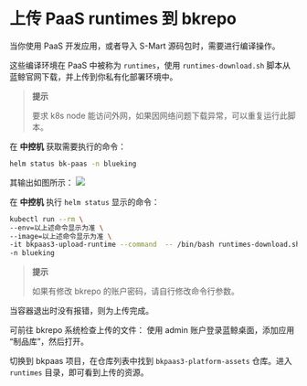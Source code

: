# 上传 PaaS runtimes 到 bkrepo

当你使用 PaaS 开发应用，或者导入 S-Mart 源码包时，需要进行编译操作。

这些编译环境在 PaaS 中被称为 `runtimes`，使用 `runtimes-download.sh` 脚本从蓝鲸官网下载，并上传到你私有化部署环境中。

>**提示**
>
>要求 k8s node 能访问外网，如果因网络问题下载异常，可以重复运行此脚本。

在 **中控机** 获取需要执行的命令：
``` bash
helm status bk-paas -n blueking
```
其输出如图所示：
![](assets/2022-03-09-10-42-53.png)

在 **中控机** 执行 `helm status` 显示的命令：
``` bash
kubectl run --rm \
--env=以上述命令显示为准 \
--image=以上述命令显示为准 \
-it bkpaas3-upload-runtime --command  -- /bin/bash runtimes-download.sh \
-n blueking
```

>**提示**
>
>如果有修改 bkrepo 的账户密码，请自行修改命令行参数。

当容器退出时没有报错，则为上传完成。

可前往 bkrepo 系统检查上传的文件：
使用 admin 账户登录蓝鲸桌面，添加应用 “制品库”，然后打开。

切换到 bkpaas 项目，在仓库列表中找到 `bkpaas3-platform-assets` 仓库。进入 `runtimes` 目录，即可看到上传的资源。
